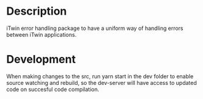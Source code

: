 # Description

iTwin error handling package to have a uniform way of handling errors between iTwin applications.

# Development

When making changes to the src, run yarn start in the dev folder to enable source watching and rebuild, so the dev-server will have access to updated code on succesful code compilation.
